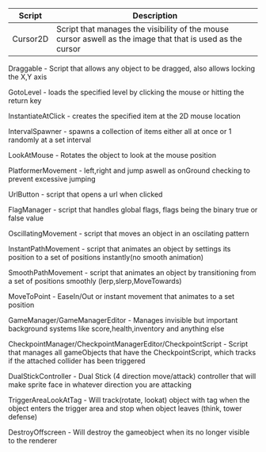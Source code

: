 Script|Description
------|-----------
Cursor2D|Script that manages the visibility of the mouse cursor aswell as the image that that is used as the cursor

Draggable 
	- Script that allows any object to be dragged, also allows locking the X,Y axis

GotoLevel 
	- loads the specified level by clicking the mouse or hitting the return key

InstantiateAtClick 
	- creates the specified item at the 2D mouse location

IntervalSpawner 
	- spawns a collection of items either all at once or 1 randomly at a set interval

LookAtMouse 
	- Rotates the object to look at the mouse position

PlatformerMovement 
	- left,right and jump aswell as onGround checking to prevent excessive jumping

UrlButton 
	- script that opens a url when clicked

FlagManager
	- script that handles global flags, flags being the binary true or false value

OscillatingMovement
	- script that moves an object in an oscilating pattern

InstantPathMovement
	- script that animates an object by settings its position to a set of positions instantly(no smooth animation)

SmoothPathMovement
	- script that animates an object by transitioning from a set of positions smoothly (lerp,slerp,MoveTowards)

MoveToPoint
	- EaseIn/Out or instant movement that animates to a set position

GameManager/GameManagerEditor
	- Manages invisible but important background systems like score,health,inventory and anything else

CheckpointManager/CheckpointManagerEditor/CheckpointScript
	- Script that manages all gameObjects that have the CheckpointScript, which tracks if the attached collider has been triggered
	
DualStickController
	- Dual Stick (4 direction move/attack) controller that will make sprite face in whatever direction you are attacking
	
TriggerAreaLookAtTag
	- Will track(rotate, lookat) object with tag when the object enters the trigger area and stop when object leaves (think, tower defense)
	
DestroyOffscreen
	- Will destroy the gameobject when its no longer visible to the renderer

